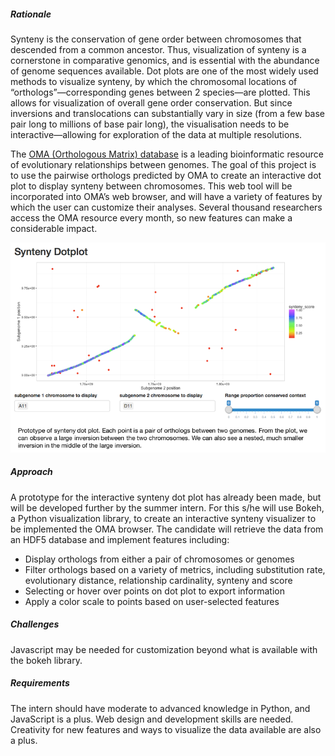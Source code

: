##### Rationale

Synteny is the conservation of gene order between chromosomes that descended from a common ancestor. Thus, visualization of synteny is a cornerstone in comparative genomics, and is essential with the abundance of genome sequences available. Dot plots are one of the most widely used methods to visualize synteny, by which the chromosomal locations of “orthologs”—corresponding genes between 2 species—are plotted. This allows for visualization of overall gene order conservation. But since inversions and translocations can substantially vary in size (from a few base pair long to millions of base pair long), the visualisation needs to be interactive—allowing for exploration of the data at multiple resolutions.

The [OMA (Orthologous Matrix) database](http://omabrowser.org/) is a leading bioinformatic resource of evolutionary relationships between genomes. The goal of this project is to use the pairwise orthologs predicted by OMA to create an interactive dot plot to display synteny between chromosomes. This web tool will be incorporated into OMA’s web browser, and will have a variety of features by which the user can customize their analyses. Several thousand researchers access the OMA resource every month, so new features can make a considerable impact.

![DotPlot](data/projects/images/syntenydotplot.png)

##### Approach

A prototype for the interactive synteny dot plot has already been made, but will be developed further by the summer intern. For this s/he will use Bokeh, a Python visualization library, to create an interactive synteny visualizer to be implemented the OMA browser. The candidate will retrieve the data from an HDF5 database and implement features including:

-	Display orthologs from either a pair of chromosomes or genomes
-	Filter orthologs based on a variety of metrics, including substitution rate, evolutionary distance, relationship cardinality, synteny and score
-	Selecting or hover over points on dot plot to export information
-	Apply a color scale to points based on user-selected features

##### Challenges

Javascript may be needed for customization beyond what is available with the bokeh library.

##### Requirements

The intern should have moderate to advanced knowledge in Python, and JavaScript is a plus. Web design and development skills are needed. Creativity for new features and ways to visualize the data available are also a plus.
